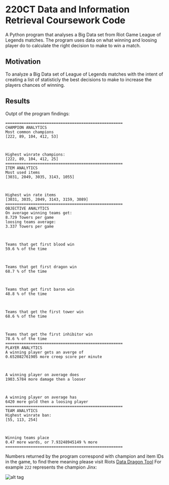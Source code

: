 # 220CT Data and Information Retrieval Coursework Code

A Python program that analyses a Big Data set from Riot Game League of Legends matches. The program uses data on what winning and loosing player do to calculate the right decision to make to win a match.

## Motivation

To analyze a Big Data set of League of Legends matches with the intent of creating a list of statisticly the best decisions to make to increase the players chances of winning.

## Results
Outpt of the program findings:
```
===================================================
CHAMPION ANALYTICS
Most common champions
[222, 89, 104, 412, 53]



Highest winrate champions:
[222, 89, 104, 412, 25]
===================================================
ITEM ANALYTICS
Most used items
[3031, 2049, 3035, 3143, 1055]



Highest win rate items
[3031, 3035, 2049, 3143, 3159, 3089]
===================================================
OBJECTIVE ANALYTICS
On average winning teams get:
8.729 Towers per game
loosing teams average:
3.337 Towers per game



Teams that get first blood win
59.6 % of the time



Teams that get first dragon win
68.7 % of the time



Teams that get first baron win
48.8 % of the time



Teams that get the first tower win
68.6 % of the time



Teams that get the first inhibitor win
78.6 % of the time
===================================================
PLAYER ANALYTICS
A winning player gets an averge of
0.652082761905 more creep score per minute



A winning player on average does
1903.5784 more damage then a looser



A winning player on average has
6420 more gold then a loosing player
===================================================
TEAM ANALYTICS
Highest winrate ban:
[55, 113, 254]



Winning teams place
0.47 more wards, or 7.93248945149 % more
===================================================
```
Numbers returned by the program correspond with champion and item IDs in the game, to find there meaning please visit Riots [Data Dragon Tool](http://ddragon.leagueoflegends.com/tool/)
For example `222` represents the champion Jinx:

![alt tag](https://github.com/philhabell/220CT-Data-and-Information-Retrieval-Coursework-Code/blob/master/jinx.PNG)